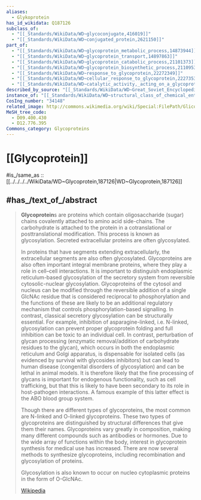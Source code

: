 ```yaml
---
aliases:
  - Glykoprotein
has_id_wikidata: Q187126
subclass_of:
  - "[[_Standards/WikiData/WD~glycoconjugate,416019]]"
  - "[[_Standards/WikiData/WD~conjugated_protein,2621150]]"
part_of:
  - "[[_Standards/WikiData/WD~glycoprotein_metabolic_process,14873944]]"
  - "[[_Standards/WikiData/WD~glycoprotein_transport,14897863]]"
  - "[[_Standards/WikiData/WD~glycoprotein_catabolic_process,21101373]]"
  - "[[_Standards/WikiData/WD~glycoprotein_biosynthetic_process,21109539]]"
  - "[[_Standards/WikiData/WD~response_to_glycoprotein,22272349]]"
  - "[[_Standards/WikiData/WD~cellular_response_to_glycoprotein,22273531]]"
  - "[[_Standards/WikiData/WD~catalytic_activity,_acting_on_a_glycoprotein,41513502]]"
described_by_source: "[[_Standards/WikiData/WD~Great_Soviet_Encyclopedia_(1926_1947),20078554]]"
instance_of: "[[_Standards/WikiData/WD~structural_class_of_chemical_entities,47154513]]"
CosIng_number: "34148"
related_image: http://commons.wikimedia.org/wiki/Special:FilePath/Glicoprotein.svg
MeSH_tree_code:
  - D09.400.430
  - D12.776.395
Commons_category: Glycoproteins
---
```


# [[Glycoprotein]] 

#is_/same_as :: [[../../../../WikiData/WD~Glycoprotein,187126|WD~Glycoprotein,187126]]

## #has_/text_of_/abstract 

> **Glycoprotein**s are proteins which contain oligosaccharide (sugar) chains 
> covalently attached to amino acid side-chains. 
> The carbohydrate is attached to the protein in a cotranslational or posttranslational modification. 
> This process is known as glycosylation. Secreted extracellular proteins are often glycosylated.
>
> In proteins that have segments extending extracellularly, the extracellular segments are also often glycosylated. Glycoproteins are also often important integral membrane proteins, where they play a role in cell–cell interactions. It is important to distinguish endoplasmic reticulum-based glycosylation of the secretory system from reversible cytosolic-nuclear glycosylation. Glycoproteins of the cytosol and nucleus can be modified through the reversible addition of a single GlcNAc residue that is considered reciprocal to phosphorylation and the functions of these are likely to be an additional regulatory mechanism that controls phosphorylation-based signalling. In contrast, classical secretory glycosylation can be structurally essential. For example, inhibition of asparagine-linked, i.e. N-linked, glycosylation can prevent proper glycoprotein folding and full inhibition can be toxic to an individual cell. In contrast, perturbation of glycan processing (enzymatic removal/addition of carbohydrate residues to the glycan), which occurs in both the endoplasmic reticulum and Golgi apparatus, is dispensable for isolated cells (as evidenced by survival with glycosides inhibitors) but can lead to human disease (congenital disorders of glycosylation) and can be lethal in animal models. It is therefore likely that the fine processing of glycans is important for endogenous functionality, such as cell trafficking, but that this is likely to have been secondary to its role in host-pathogen interactions. A famous example of this latter effect is the ABO blood group system.
>
> Though there are different types of glycoproteins, the most common are N-linked and O-linked glycoproteins. These two types of glycoproteins are distinguished by structural differences that give them their names. Glycoproteins vary greatly in composition, making many different compounds such as antibodies or hormones. Due to the wide array of functions within the body, interest in glycoprotein synthesis for medical use has increased. There are now several methods to synthesize glycoproteins, including recombination and glycosylation of proteins.
>
> Glycosylation is also known to occur on nucleo cytoplasmic proteins in the form of O-GlcNAc.
>
> [Wikipedia](https://en.wikipedia.org/wiki/Glycoprotein) 

